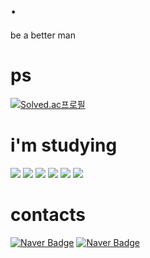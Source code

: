 # .

be a better man

# ps

[![Solved.ac프로필](http://mazassumnida.wtf/api/generate_badge?boj=roby238)](https://solved.ac/roby238)

# i'm studying

<div><img src="https://img.shields.io/badge/C-A8B9CC?style=flat&logo=c&logoColor=white"/> <img src="https://img.shields.io/badge/C++-00599C?style=flat&logo=cplusplus&logoColor=white"/> <img src="https://img.shields.io/badge/python-3776AB?style=flat&logo=python&logoColor=white"/> <img src="https://img.shields.io/badge/JS-F7DF1E?style=flat&logo=javascript&logoColor=white"/> <img src="https://img.shields.io/badge/PHP-777BB4?style=flat&logo=php&logoColor=white"/> <img src="https://img.shields.io/badge/MYSQL-4479A1?style=flat&logo=mysql&logoColor=white"/></div>

# contacts
[![Naver Badge](https://img.shields.io/badge/NaverBlog-03C75A?style=flat-square&logo=Naver&logoColor=white&link=https://blog.naver.com/robby238/)](https://blog.naver.com/robby238/)
[![Naver Badge](https://img.shields.io/badge/NaverMail-03C75A?style=flat-square&logo=Naver&logoColor=white&link=mailto:roby5100@naver.com)](mailto:roby5100@naver.com)
